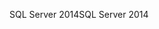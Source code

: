 <span data-ttu-id="52f1b-101">SQL Server 2014</span><span class="sxs-lookup"><span data-stu-id="52f1b-101">SQL Server 2014</span></span>